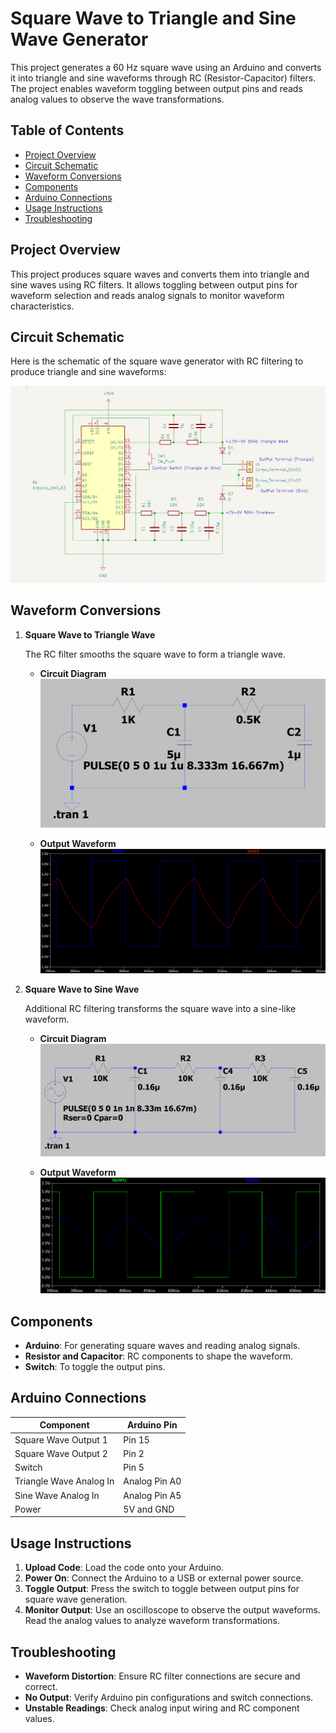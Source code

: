 # Square Wave to Triangle and Sine Wave Generator

This project generates a 60 Hz square wave using an Arduino and converts it into triangle and sine waveforms through RC (Resistor-Capacitor) filters. The project enables waveform toggling between output pins and reads analog values to observe the wave transformations.

## Table of Contents

- [Project Overview](#project-overview)
- [Circuit Schematic](#circuit-schematic)
- [Waveform Conversions](#waveform-conversions)
- [Components](#components)
- [Arduino Connections](#arduino-connections)
- [Usage Instructions](#usage-instructions)
- [Troubleshooting](#troubleshooting)

## Project Overview

This project produces square waves and converts them into triangle and sine waves using RC filters. It allows toggling between output pins for waveform selection and reads analog signals to monitor waveform characteristics.

## Circuit Schematic

Here is the schematic of the square wave generator with RC filtering to produce triangle and sine waveforms:

![Circuit Schematic](Assets/Schematic.png)

## Waveform Conversions

1. **Square Wave to Triangle Wave**

   The RC filter smooths the square wave to form a triangle wave.

   - **Circuit Diagram**  
     ![Square to Triangle Circuit](Assets/RC_Square_to_Triangle_circuit.png)

   - **Output Waveform**  
     ![Square to Triangle Waveform](Assets/RC_Square_to_Triangle_Waveform.png)

2. **Square Wave to Sine Wave**

   Additional RC filtering transforms the square wave into a sine-like waveform.

   - **Circuit Diagram**  
     ![Square to Sine Circuit](Assets/RC_Square_to_Sine_circuit.png)

   - **Output Waveform**  
     ![Square to Sine Waveform](Assets/RC_Square_to_Sine_Waveform.png)

## Components

- **Arduino**: For generating square waves and reading analog signals.
- **Resistor and Capacitor**: RC components to shape the waveform.
- **Switch**: To toggle the output pins.

## Arduino Connections

| **Component**            | **Arduino Pin** |
|--------------------------|-----------------|
| Square Wave Output 1     | Pin 15          |
| Square Wave Output 2     | Pin 2           |
| Switch                   | Pin 5           |
| Triangle Wave Analog In  | Analog Pin A0   |
| Sine Wave Analog In      | Analog Pin A5   |
| Power                    | 5V and GND      |

## Usage Instructions

1. **Upload Code**: Load the code onto your Arduino.
2. **Power On**: Connect the Arduino to a USB or external power source.
3. **Toggle Output**: Press the switch to toggle between output pins for square wave generation.
4. **Monitor Output**: Use an oscilloscope to observe the output waveforms. Read the analog values to analyze waveform transformations.

## Troubleshooting

- **Waveform Distortion**: Ensure RC filter connections are secure and correct.
- **No Output**: Verify Arduino pin configurations and switch connections.
- **Unstable Readings**: Check analog input wiring and RC component values.
